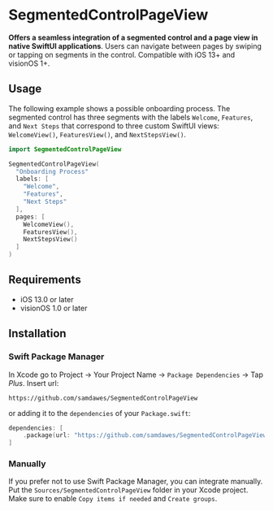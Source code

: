 # SegmentedControlPageView
**Offers a seamless integration of a segmented control and a page view in native SwiftUI applications**. Users can navigate between pages by swiping or tapping on segments in the control. Compatible with iOS 13+ and visionOS 1+. 

## Usage
The following example shows a possible onboarding process. The segmented control has three segments with the labels `Welcome`, `Features`, and `Next Steps` that correspond to three custom SwiftUI views: `WelcomeView()`, `FeaturesView()`, and `NextStepsView()`.
```swift
import SegmentedControlPageView

SegmentedControlPageView(
  "Onboarding Process"
  labels: [
    "Welcome",
    "Features",
    "Next Steps"
  ],
  pages: [
    WelcomeView(),
    FeaturesView(),
    NextStepsView()
  ]
)
```

## Requirements
- iOS 13.0 or later
- visionOS 1.0 or later

## Installation
### Swift Package Manager
In Xcode go to Project -> Your Project Name -> `Package Dependencies` -> Tap _Plus_. Insert url:
```
https://github.com/samdawes/SegmentedControlPageView
```
or adding it to the `dependencies` of your `Package.swift`:

```swift
dependencies: [
    .package(url: "https://github.com/samdawes/SegmentedControlPageView", .upToNextMajor(from: "1.0.0"))
]
```
### Manually

If you prefer not to use Swift Package Manager, you can integrate manually. Put the `Sources/SegmentedControlPageView` folder in your Xcode project. Make sure to enable `Copy items if needed` and `Create groups`.
